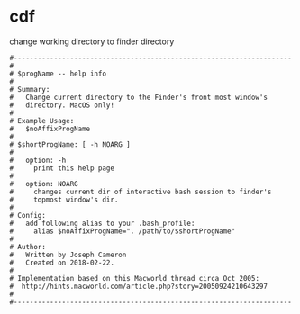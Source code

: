 # cdf
change working directory to finder directory

    #---------------------------------------------------------------------
    #
    # $progName -- help info
    #
    # Summary:
    #   Change current directory to the Finder's front most window's 
    #   directory. MacOS only!
    #
    # Example Usage:
    #   $noAffixProgName
    #
    # $shortProgName: [ -h NOARG ]
    #
    #   option: -h
    #     print this help page
    #
    #   option: NOARG
    #     changes current dir of interactive bash session to finder's 
    #     topmost window's dir.
    #
    # Config:
    #   add following alias to your .bash_profile: 
    #     alias $noAffixProgName=". /path/to/$shortProgName"
    #
    # Author:
    #   Written by Joseph Cameron
    #   Created on 2018-02-22.
    #
    # Implementation based on this Macworld thread circa Oct 2005: 
    #  http://hints.macworld.com/article.php?story=20050924210643297
    #
    #---------------------------------------------------------------------
